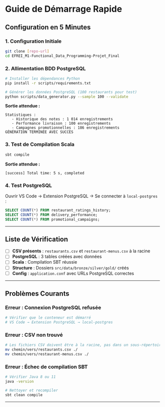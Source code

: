 # Guide de Démarrage Rapide

## Configuration en 5 Minutes

### 1. Configuration Initiale 
```bash
git clone [repo-url]
cd EFREI_M1-Functional_Data_Programming-Projet_Final
```

### 2. Allimentation BDD PostgreSQL 
```bash
# Installer les dépendances Python
pip install -r scripts/requirements.txt

# Générer les données PostgreSQL (100 restaurants pour test)
python scripts/data_generator.py --sample 100 --validate
```

**Sortie attendue :**
```
Statistiques :
   - Historique des notes : 1 014 enregistrements
   - Performance livraison : 100 enregistrements
   - Campagnes promotionnelles : 186 enregistrements
GÉNÉRATION TERMINÉE AVEC SUCCÈS
```

### 3. Test de Compilation Scala 
```bash
sbt compile
```

**Sortie attendue :**
```
[success] Total time: 5 s, completed
```


### 4. Test PostgreSQL 
Ouvrir VS Code → Extension PostgreSQL → Se connecter à `local-postgres` :
```sql
SELECT COUNT(*) FROM restaurant_ratings_history;
SELECT COUNT(*) FROM delivery_performance;
SELECT COUNT(*) FROM promotional_campaigns;
```

---

## Liste de Vérification

- [ ] **CSV présents** : `restaurants.csv` et `restaurant-menus.csv` à la racine
- [ ] **PostgreSQL** : 3 tables créées avec données
- [ ] **Scala** : Compilation SBT réussie
- [ ] **Structure** : Dossiers `src/data/bronze/silver/gold/` créés
- [ ] **Config** : `application.conf` avec URLs PostgreSQL correctes

---

## Problèmes Courants

### Erreur : Connexion PostgreSQL refusée
```bash
# Vérifier que le conteneur est démarré
# VS Code → Extension PostgreSQL → local-postgres
```

### Erreur : CSV non trouvé
```bash
# Les fichiers CSV doivent être à la racine, pas dans un sous-répertoire
mv chemin/vers/restaurants.csv ./
mv chemin/vers/restaurant-menus.csv ./
```

### Erreur : Échec de compilation SBT
```bash
# Vérifier Java 8 ou 11
java -version

# Nettoyer et recompiler
sbt clean compile
```

---
